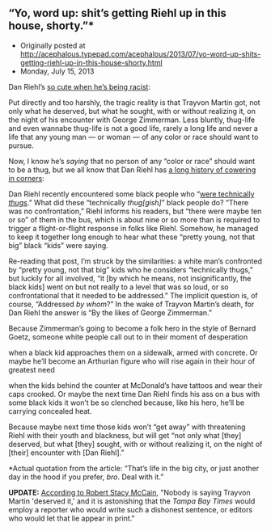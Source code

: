 ## “Yo, word up: shit’s getting Riehl up in this house, shorty.”*

 * Originally posted at http://acephalous.typepad.com/acephalous/2013/07/yo-word-up-shits-getting-riehl-up-in-this-house-shorty.html
 * Monday, July 15, 2013



Dan Riehl’s [so cute when he’s being racist](http://riehlworldview.com/?p=32204):

Put directly and too harshly, the tragic reality is that 
Trayvon Martin  got, not only what he deserved, but what he sought, with
 or without  realizing it, on the night of his encounter with George 
Zimmerman. Less  bluntly, thug-life and even wannabe thug-life is not a 
good life, rarely  a long life and never a life that any young man — or 
woman — of any  color or race should want to pursue.

Now, I know he’s _saying_ that no person of any “color or race” should want to be a thug, but we all know that Dan Riehl has [a long history of cowering in corners](http://acephalous.typepad.com/acephalous/2009/09/language-is-revealing-that-dan-riehl-is-a-racist.html):

Dan Riehl recently encountered some black people who “[were technically _thugs_](http://www.riehlworldview.com/carnivorous\_conservative/2009/09/a-912-experience-dangerous-times.html).” What did these “technically _thug[gish]_”
 black people do? “There was no confrontation,” Riehl informs his 
readers, but “there were maybe ten or so” of them in the bus, which is 
about nine or so more than is required to trigger a flight-or-flight 
response in folks like Riehl. Somehow, he managed to keep it together 
long enough to hear what these “pretty young, not that big” black “kids”
 were saying.

Re-reading that post, I’m struck by the similarities: a white man’s 
confronted by “pretty young, not that big” kids who he considers 
“technically thugs,” but luckily for all involved, “it [by which he 
means, not insignificantly, the black kids] went on but not really to a 
level that was so loud, or so confrontational that it needed to be 
addressed.” The implicit question is, of course, “Addressed _by whom_?” In the wake of Trayvon Martin’s death, for Dan Riehl the answer is “By the likes of George Zimmerman.”

Because Zimmerman’s going to become a folk hero in the style of Bernard Goetz, someone white people call out to 
in their moment of desperation

 when a black kid approaches them on a sidewalk, armed with concrete. Or
 maybe he’ll become an Arthurian figure who will rise again 
in their hour of greatest need

 when the kids behind the counter at McDonald’s have tattoos and wear 
their caps crooked. Or maybe the next time Dan Riehl finds his ass on a 
bus with some black kids it won’t be so clenched because, like his hero,
 he’ll be carrying concealed heat.

Because maybe next time those kids won’t “get away” with threatening 
Riehl with their youth and blackness, but will get “not only what [they]
 deserved, but what [they] sought, with or without realizing it, on the 
night of [their] encounter with [Dan Riehl].”

\*Actual quotation from the article: “That’s life in the big city, or just another day in the hood if you prefer, _bro_. Deal with it.”

**UPDATE:** [According to Robert Stacy McCain](http://theothermccain.com/2013/07/14/verdict-in-florida-violence-in-oakland-insanity-in-media-ignorance-everywhere/), "Nobody is saying Trayvon Martin 'deserved it,' and it is astonishing that the _Tampa Bay Times_ would employ a reporter who would write such a dishonest sentence, or editors who would let that lie appear in print."

		
